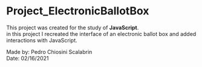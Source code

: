# Project_ElectronicBallotBox
This project was created for the study of **JavaScript**.\
in this project I recreated the interface of an electronic ballot box and added interactions with JavaScript.

Made by: Pedro Chiosini Scalabrin\
Date: 02/16/2021
